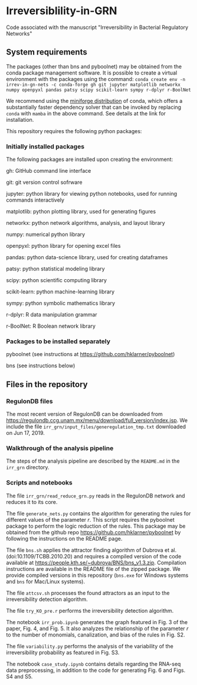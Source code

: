 # Irreversiblility-in-GRN
Code associated with the manuscript "Irreversibility in Bacterial Regulatory Networks"

## System requirements

The packages (other than bns and pyboolnet) may be obtained from the conda package management software. It is possible to create a virtual environment with the packages using the command:
`conda create env -n irrev-in-gn-nets -c conda-forge gh git jupyter matplotlib networkx numpy openpyxl pandas patsy scipy scikit-learn sympy r-dplyr r-BoolNet`

We recommend using the [miniforge distribution](https://github.com/conda-forge/miniforge) of conda, which offers a substantially faster dependency solver that can be invoked by replacing `conda` with `mamba` in the above command. See details at the link for installation.

This repository requires the following python packages:

### Initially installed packages

The following packages are installed upon creating the environment:

gh: GitHub command line interface

git: git version control sofrware

jupyter: python library for viewing python notebooks, used for running commands interactively

matplotlib: python plotting library, used for generating figures

networkx: python network algorithms, analysis, and layout library

numpy: numerical python library

openpyxl: python library for opening excel files

pandas: python data-science library, used for creating dataframes

patsy: python statistical modeling library

scipy: python scientific computing library

scikit-learn: python machine-learning library

sympy: python symbolic mathematics library

r-dplyr: R data manipulation grammar

r-BoolNet: R Boolean network library

### Packages to be installed separately

pyboolnet (see instructions at https://github.com/hklarner/pyboolnet)

bns (see instructions below)

## Files in the repository
### RegulonDB files
The most recent version of RegulonDB can be downloaded from https://regulondb.ccg.unam.mx/menu/download/full_version/index.jsp. We include the file `irr_grn/input_files/generegulation_tmp.txt` downloaded on Jun 17, 2019.

### Walkthrough of the analysis pipeline
The steps of the analysis pipeline are described by the `README.md` in the `irr_grn` directory.

### Scripts and notebooks
The file `irr_grn/read_reduce_grn.py` reads in the RegulonDB network and reduces it to its core.

The file `generate_nets.py` contains the algorithm for generating the rules for different values of the parameter $r$. This script requires the pyboolnet package to perform the logic reduction of the rules. This package may be obtained from the  github repo https://github.com/hklarner/pyboolnet by following the instructions on the README page.

The file `bns.sh` applies the attractor finding algorithm of Dubrova et al. (doi:10.1109/TCBB.2010.20) and requires a compiled version of the code available at https://people.kth.se/~dubrova/BNS/bns_v1.3.zip. Compilation instructions are available in the README file of the zipped package. We provide compiled versions in this repository (`bns.exe` for Windows systems and `bns` for Mac/Linux systems).

The file `attcsv.sh` processes the found attractors as an input to the irreversibility detection algorithm.

The file `try_KO_pre.r` performs the irreversibility detection algorithm.

The notebook `irr_prob.ipynb` generates the graph featured in Fig. 3 of the paper, Fig. 4, and Fig. 5. It also analyzes the relationship of the parameter $r$ to the number of monomials, canalization, and bias of the rules in Fig. S2. 

The file `variability.py` performs the analysis of the variability of the irreversibility probability as featured in Fig. S3. 

The notebook `case_study.ipynb` contains details regarding the RNA-seq data preprocessing, in addition to the code for generating Fig. 6 and Figs. S4 and S5.

